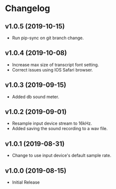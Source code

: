 # Changelog

## v1.0.5 (2019-10-15)
* Run pip-sync on git branch change.

## v1.0.4 (2019-10-08)
* Increase max size of transcript font setting.
* Correct issues using IOS Safari browser.

## v1.0.3 (2019-09-15)
* Added db sound meter.

## v1.0.2 (2019-09-01)
* Resample input device stream to 16kHz.
* Added saving the sound recording to a wav file.

## v1.0.1 (2019-08-31)
* Change to use input device's default sample rate.

## v1.0.0 (2019-08-15)
* Initial Release
